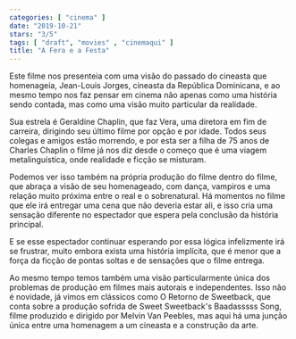 ```yaml
---
categories: [ "cinema" ]
date: "2019-10-21"
stars: "3/5"
tags: [ "draft", "movies" , "cinemaqui" ]
title: "A Fera e a Festa"
---
```

Este filme nos presenteia com uma visão do passado do cineasta que
homenageia, Jean-Louis Jorges, cineasta da República Dominicana, e
ao mesmo tempo nos faz pensar em cinema não apenas como uma história
sendo contada, mas como uma visão muito particular da realidade.

Sua estrela é Geraldine Chaplin, que faz Vera, uma diretora em fim de
carreira, dirigindo seu último filme por opção e por idade. Todos seus
colegas e amigos estão morrendo, e por esta ser a filha de 75 anos de
Charles Chaplin o filme já nos diz desde o começo que é uma viagem
metalinguística, onde realidade e ficção se misturam.

Podemos ver isso também na própria produção do filme dentro do filme,
que abraça a visão de seu homenageado, com dança, vampiros e uma
relação muito próxima entre o real e o sobrenatural. Há momentos no
filme que ele irá entregar uma cena que não deveria estar ali, e isso
cria uma sensação diferente no espectador que espera pela conclusão
da história principal.

E se esse espectador continuar esperando por essa lógica infelizmente
irá se frustrar, muito embora exista uma história implícita, que é
menor que a força da ficção de pontas soltas e de sensações que o
filme entrega.

Ao mesmo tempo temos também uma visão particularmente única dos
problemas de produção em filmes mais autorais e independentes. Isso
não é novidade, já vimos em clássicos como O Retorno de Sweetback,
que conta sobre a produção sofrida de Sweet Sweetback's Baadasssss
Song, filme produzido e dirigido por Melvin Van Peebles, mas aqui há
uma junção única entre uma homenagem a um cineasta e a construção
da arte.
